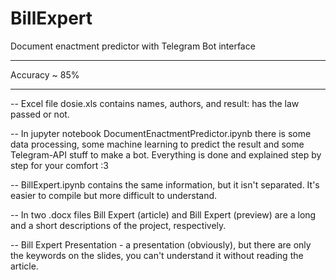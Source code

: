 # BillExpert
Document enactment predictor with Telegram Bot interface
____________________________
Accuracy ~ 85%
____________________________

-- Excel file dosie.xls contains names, authors, and result: has the law passed or not.

-- In jupyter notebook DocumentEnactmentPredictor.ipynb there is some data processing, some machine learning to predict the result and some Telegram-API stuff to make a bot. Everything is done and explained step by step for your comfort :3

-- BillExpert.ipynb contains the same information, but it isn't separated. It's easier to compile but more difficult to understand.

-- In two .docx files Bill Expert (article) and Bill Expert (preview) are a long and a short descriptions of the project, respectively.

-- Bill Expert Presentation - a presentation (obviously), but there are only the keywords on the slides, you can't understand it without reading the article.


